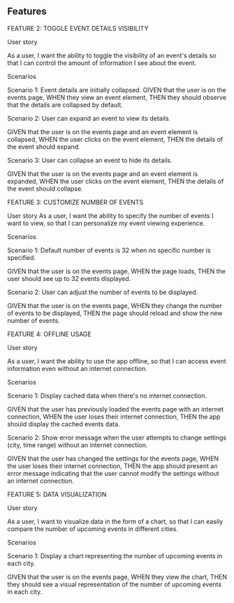 ## Features
FEATURE 2: TOGGLE EVENT DETAILS VISIBILITY

User story

As a user, I want the ability to toggle the visibility of an event's details so that I can control the amount of information I see about the event.

Scenarios

Scenario 1: Event details are initially collapsed.
GIVEN that the user is on the events page, WHEN they view an event element, THEN they should observe that the details are collapsed by default.

Scenario 2: User can expand an event to view its details.

GIVEN that the user is on the events page and an event element is collapsed, WHEN the user clicks on the event element, THEN the details of the event should expand.

Scenario 3: User can collapse an event to hide its details.

GIVEN that the user is on the events page and an event element is expanded, WHEN the user clicks on the event element, THEN the details of the event should collapse.

FEATURE 3: CUSTOMIZE NUMBER OF EVENTS

User story
As a user, I want the ability to specify the number of events I want to view, so that I can personalize my event viewing experience.

Scenarios

Scenario 1: Default number of events is 32 when no specific number is specified.

GIVEN that the user is on the events page, WHEN the page loads, THEN the user should see up to 32 events displayed.

Scenario 2: User can adjust the number of events to be displayed.

GIVEN that the user is on the events page, WHEN they change the number of events to be displayed, THEN the page should reload and show the new number of events.

FEATURE 4: OFFLINE USAGE

User story

As a user, I want the ability to use the app offline, so that I can access event information even without an internet connection.

Scenarios

Scenario 1: Display cached data when there's no internet connection.

GIVEN that the user has previously loaded the events page with an internet connection, WHEN the user loses their internet connection, THEN the app should display the cached events data.

Scenario 2: Show error message when the user attempts to change settings (city, time range) without an internet connection.

GIVEN that the user has changed the settings for the events page, WHEN the user loses their internet connection, THEN the app should present an error message indicating that the user cannot modify the settings without an internet connection.

FEATURE 5: DATA VISUALIZATION

User story

As a user, I want to visualize data in the form of a chart, so that I can easily compare the number of upcoming events in different cities.

Scenarios

Scenario 1: Display a chart representing the number of upcoming events in each city.

GIVEN that the user is on the events page, WHEN they view the chart, THEN they should see a visual representation of the number of upcoming events in each city.
